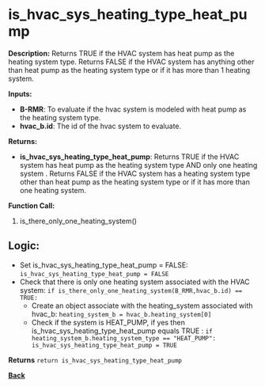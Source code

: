 # is_hvac_sys_heating_type_heat_pump   

**Description:** Returns TRUE if the HVAC system has heat pump as the heating system type. Returns FALSE if the HVAC system has anything other than heat pump as the heating system type or if it has more than 1 heating system.   

**Inputs:**  
- **B-RMR**: To evaluate if the hvac system is modeled with heat pump as the heating system type.   
- **hvac_b.id**: The id of the hvac system to evaluate.  

**Returns:**  
- **is_hvac_sys_heating_type_heat_pump**: Returns TRUE if the HVAC system has heat pump as the heating system type AND only one heating system . Returns FALSE if the HVAC system has a heating system type other than heat pump as the heating system type or if it has more than one heating system.   
 
**Function Call:**  
1. is_there_only_one_heating_system()  

## Logic:   
- Set is_hvac_sys_heating_type_heat_pump = FALSE: `is_hvac_sys_heating_type_heat_pump = FALSE`  
- Check that there is only one heating system associated with the HVAC system: `if is_there_only_one_heating_system(B_RMR,hvac_b.id) == TRUE:`  
    - Create an object associate with the heating_system associated with hvac_b: `heating_system_b = hvac_b.heating_system[0]`
    - Check if the system is HEAT_PUMP, if yes then is_hvac_sys_heating_type_heat_pump equals TRUE  : `if heating_system_b.heating_system_type == "HEAT_PUMP": is_hvac_sys_heating_type_heat_pump = TRUE`   

**Returns** `return is_hvac_sys_heating_type_heat_pump`  

**[Back](../../../_toc.md)**
